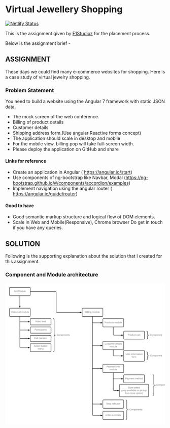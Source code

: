 # Virtual Jewellery Shopping

[![Netlify Status](https://api.netlify.com/api/v1/badges/66d9e157-6961-4bad-9547-e6d052f2e35f/deploy-status)](https://app.netlify.com/sites/virtual-jewellery-shopping/deploys)

This is the assignment given by [F1Studioz](https://www.f1studioz.com/) for the placement process.

Below is the assignment brief -

## ASSIGNMENT

These days we could find many e-commerce websites for shopping. Here is a case study of virtual
jewelry shopping.

### Problem Statement

You need to build a website using the Angular 7 framework​ with static JSON data.

- The mock screen of the web conference.
- Billing of product details
- Customer details
- Shipping address form.(Use angular Reactive forms concept)
- The application should scale in desktop and mobile
- For the mobile view, billing pop will take full-screen width.
- Please deploy the application on GitHub and share

#### Links for reference

- Create an application in Angular (​ https://angular.io/start​)
- Use components of ng-bootstrap like Navbar, Modal
  (​https://ng-bootstrap.github.io/#/components/accordion/examples​)
- Implement navigation using the angular router (​https://angular.io/guide/router​)

#### Good to have

- Good semantic markup structure and logical flow of DOM elements.
- Scale in Web and Mobile(Responsive), Chrome browser Do get in touch if you have any queries.

## SOLUTION

Following is the supporting explanation about the solution that I created for this assignment.

### Component and Module architecture

![component_architecture](Component_architecture.png)
